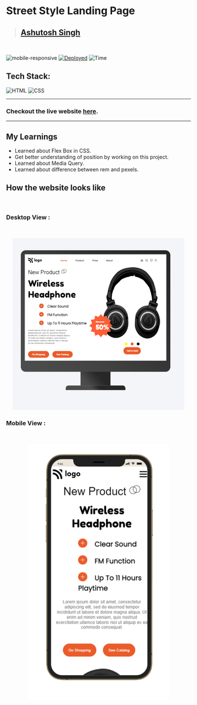 # Street Style Landing Page

> ## [Ashutosh Singh]()

<br/>

![mobile-responsive](https://img.shields.io/badge/Mobile%20Responsive-Yes-green)
[![Deployed](https://img.shields.io/badge/Deployed-Yes-green)](https://celebrated-pika-7b0296.netlify.app/)
![Time](https://img.shields.io/badge/Time%20Taken-2hrs-green)

## Tech Stack:

![HTML](https://img.shields.io/badge/html-3670A0?style=for-the-badge&logo=html5&logoColor=white)
![CSS](https://img.shields.io/badge/CSS-%234ea94b.svg?style=for-the-badge&logo=css3&logoColor=white)

---

### Checkout the live website [here](https://celebrated-pika-7b0296.netlify.app/).

---

## My Learnings

- Learned about Flex Box in CSS.
- Get better understanding of position by working on this project.
- Learned about Media Query.
- Learned about difference between rem and pexels.

## How the website looks like

<br>

### Desktop View :

<br>
<p align="center">
<img src="./images/7.png" max-width=600px>
</p>

### Mobile View :

<br>
<p align="center">
<img src="./images/Mobileview.PNG" max-width=600px>
</p>
